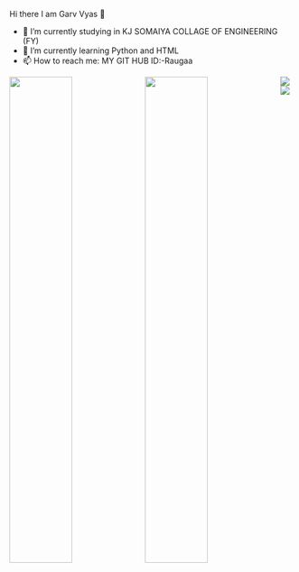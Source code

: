 Hi there I am Garv Vyas 👋

- 🔭 I’m currently studying in KJ SOMAIYA COLLAGE OF ENGINEERING (FY)
- 🌱 I’m currently learning Python and HTML
- 📫 How to reach me: MY GIT HUB ID:-Raugaa
 <img align="Left" width="47%" src="https://github-readme-stats.vercel.app/api?username=Raugaa&show_icons=true&theme=radical" />
  
 <img align="Left" width="47%" src="https://github-readme-stats.vercel.app/api/top-langs/?username=Raugaa&layout=compact" />

 <img align="Left" src="https://img.shields.io/badge/CodeChef-%23964B00.svg?style=for-the-badge&logo=CodeChef&logoColor=white" />
     
 <img src="https://img.shields.io/badge/python-3670A0?style=for-the-badge&logo=python&logoColor=ffdd54" />
     
     
     
     
     
     
     


